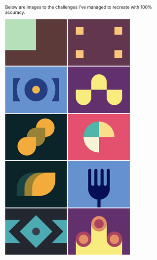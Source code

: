 Below are images to the challenges I've managed to recreate with 100% accuracy.

![](images/001.png)
![](images/002.png)
![](images/003.png)
![](images/004.png)
![](images/005.png)
![](images/006.png)
![](images/007.png)
![](images/008.png)
![](images/009.png)
![](images/010.png)
